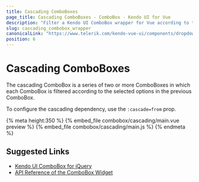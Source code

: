 ```yaml
---
title: Cascading ComboBoxes
page_title: Cascading ComboBoxes - ComboBox - Kendo UI for Vue
description: "Filter a Kendo UI ComboBox wrapper for Vue according to the selection in another ComboBox."
slug: cascading_combobox_wrapper
canonicalLink: "https://www.telerik.com/kendo-vue-ui/components/dropdowns/combobox/common-scenarios/"
position: 6
---
```


<div><WrapperBanner link="/kendo-vue-ui/components/dropdowns/combobox/common-scenarios"></WrapperBanner></div>

# Cascading ComboBoxes

The cascading ComboBox is a series of two or more ComboBoxes in which each ComboBox is filtered according to the selected options in the previous ComboBox.

To configure the cascading dependency, use the `:cascade=from` prop.

{% meta height:350 %}
{% embed_file combobox/cascading/main.vue preview %}
{% embed_file combobox/cascading/main.js %}
{% endmeta %}

## Suggested Links

* [Kendo UI ComboBox for jQuery](https://docs.telerik.com/kendo-ui/controls/editors/combobox/overview)
* [API Reference of the ComboBox Widget](https://docs.telerik.com/kendo-ui/api/javascript/ui/combobox)
